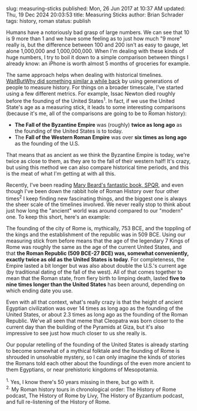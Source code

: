slug: measuring-sticks
published: Mon, 26 Jun 2017 at 10:37 AM
updated: Thu, 19 Dec 2024 20:03:53 
title: Measuring Sticks
author: Brian Schrader
tags: history, roman
status: publish

Humans have a notoriously bad grasp of large numbers. We can see that 10 is 9 more than 1 and we have some feeling as to just how much "9 more" really is, but  the difference between 100 and 200 isn't as easy to gauge, let alone 1,000,000 and 1,000,000,000. When I'm dealing with these kinds of huge numbers, I try to boil it down to a simple comparison between things I already know: an iPhone is worth almost 5 months of groceries for example.

The same approach helps when dealing with historical timelines. [WaitButWhy did something similar a while back][wbw] by using generations of people to measure history. For things on a broader timescale, I've started using a few different metrics. For example, Issac Newton died roughly before the founding of the United States<sup>1</sup>. In fact, if we use the United State's age as a measuring stick, it leads to some interesting comparisons (because it's me, all of the comparisons are going to be to Roman history):

- **The Fall of the Byzantine Empire** was (roughly) **twice as long ago** as the founding of the United States is to today.
- The **Fall of the Western Roman Empire** was over **six times as long ago** as the founding of the U.S.

That means that as ancient as we think the Byzantine Empire is today, we're twice as close to them, as they are to the fall of their western half! It's crazy, but using this method we can also compare historical time periods, and this is the meat of what I'm getting at with all this.

Recently, I've been reading [Mary Beard's fantastic book, SPQR][spqr], and even though I've been down the rabbit hole of Roman History over four other times<sup>2</sup> I keep finding new fascinating things, and the biggest one is always the sheer scale of the timelines involved. We never really stop to think about just how long the "ancient" world was around compared to our "modern" one. To keep this short, here's an example:

The founding of the city of Rome is, mythically, 753 BCE, and the toppling of the kings and the establishment of the republic was in 509 BCE. Using our measuring stick from before means that the age of the legendary 7 Kings of Rome was roughly the same as the age of the current United States, and that **the Roman Republic (509 BCE-27 BCE) was, somewhat conveniently, exactly twice as old as the United States is today**. For completeness, the Empire lasted a bit longer but was also about double the U.S.'s current age (by traditional dating of the fall of the west). All of that comes together to mean that the Roman state, from fiery birth to limping death, lasted **five to nine times longer than the United States** has been around, depending on which ending date you use.

Even with all that context, what's really crazy is that the height of ancient Egyptian civilization was over 14 times as long ago as the founding of the United States, or about 2.3 times as long ago as the founding of the Roman Republic. We've all seen that meme that Cleopatra was born closer to the current day than the building of the Pyramids at Giza, but it's also impressive to see just how much closer to us she really is.

Our popular retelling of the founding of the United States is already starting to become somewhat of a mythical folktale and the founding of Rome is shrouded in unsolvable mystery, so I can only imagine the kinds of stories the Romans told each other about the foundings of the even more ancient to them Egyptians, or near prehistoric kingdoms of Mesopotamia.


[wbw]: http://waitbutwhy.com/2016/01/horizontal-history.html
[spqr]: https://www.amazon.com/SPQR-History-Ancient-Mary-Beard/dp/0871404230


<div class="footnote">
<sup>1.</sup> Yes, I know there's 50 years missing in there, but go with it.<br/>
<sup>2.</sup> My Roman history tours in chronological order: The History of Rome podcast, The History of Rome by Livy, The History of Byzantium podcast, and full re-listening of the History of Rome.
</div>
